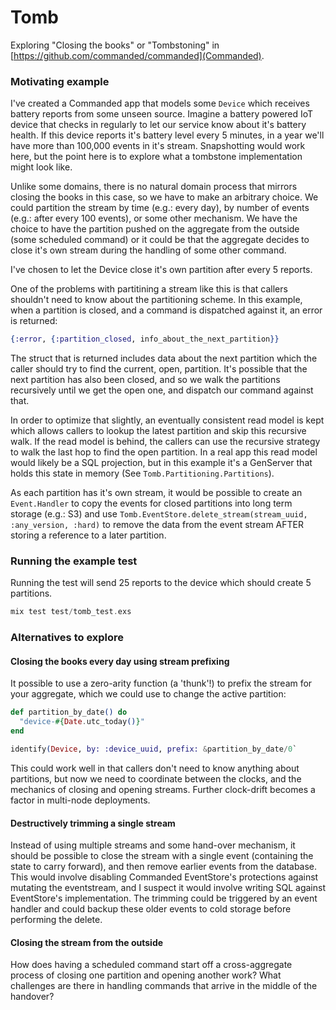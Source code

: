 # Tomb

Exploring "Closing the books" or "Tombstoning" in [https://github.com/commanded/commanded](Commanded).

### Motivating example

I've created a Commanded app that models some `Device` which receives battery reports from some unseen source. Imagine a battery powered IoT device that checks in regularly to let our service know about it's battery health. If this device reports it's battery level every 5 minutes, in a year we'll have more than 100,000 events in it's stream. Snapshotting would work here, but the point here is to explore what a tombstone implementation might look like.

Unlike some domains, there is no natural domain process that mirrors closing the books in this case, so we have to make an arbitrary choice. We could partition the stream by time (e.g.: every day), by number of events (e.g.: after every 100 events), or some other mechanism. We have the choice to have the partition pushed on the aggregate from the outside (some scheduled command) or it could be that the aggregate decides to close it's own stream during the handling of some other command.

I've chosen to let the Device close it's own partition after every 5 reports.

One of the problems with partitining a stream like this is that callers shouldn't need to know about the partitioning scheme. In this example, when a partition is closed, and a command is dispatched against it, an error is returned:

```elixir
{:error, {:partition_closed, info_about_the_next_partition}}
```

The struct that is returned includes data about the next partition which the caller should try to find the current, open, partition. It's possible that the next partition has also been closed, and so we walk the partitions recursively until we get the open one, and dispatch our command against that.

In order to optimize that slightly, an eventually consistent read model is kept which allows callers to lookup the latest partition and skip this recursive walk. If the read model is behind, the callers can use the recursive strategy to walk the last hop to find the open partition. In a real app this read model would likely be a SQL projection, but in this example it's a GenServer that holds this state in memory (See `Tomb.Partitioning.Partitions`).

As each partition has it's own stream, it would be possible to create an `Event.Handler` to copy the events for closed partitions into long term storage (e.g.: S3) and use `Tomb.EventStore.delete_stream(stream_uuid, :any_version, :hard)` to remove the data from the event stream AFTER storing a reference to a later partition.

### Running the example test

Running the test will send 25 reports to the device which should create 5 partitions.

```elixir
mix test test/tomb_test.exs
```

### Alternatives to explore

#### Closing the books every day using stream prefixing
It possible to use a zero-arity function (a 'thunk'!) to prefix the stream for your aggregate, which we could use to change the active partition:

```elixir
def partition_by_date() do
  "device-#{Date.utc_today()}"
end

identify(Device, by: :device_uuid, prefix: &partition_by_date/0`
```

This could work well in that callers don't need to know anything about partitions, but now we need to coordinate between the clocks, and the mechanics of closing and opening streams. Further clock-drift becomes a factor in multi-node deployments.

#### Destructively trimming a single stream
Instead of using multiple streams and some hand-over mechanism, it should be possible to close the stream with a single event (containing the state to carry forward), and then remove earlier events from the database. This would involve disabling Commanded EventStore's protections against mutating the eventstream, and I suspect it would involve writing SQL against EventStore's implementation. The trimming could be triggered by an event handler and could backup these older events to cold storage before performing the delete.

#### Closing the stream from the outside
How does having a scheduled command start off a cross-aggregate process of closing one partition and opening another work? What challenges are there in handling commands that arrive in the middle of the handover?
